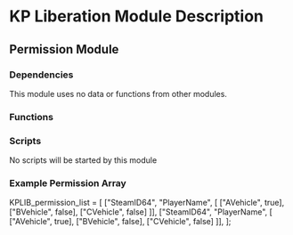# KP Liberation Module Description

## Permission Module


### Dependencies
This module uses no data or functions from other modules.

### Functions


### Scripts
No scripts will be started by this module

### Example Permission Array
KPLIB_permission_list = [
    ["SteamID64", "PlayerName", [
        ["AVehicle", true],
        ["BVehicle", false],
        ["CVehicle", false]
    ]],
    ["SteamID64", "PlayerName", [
        ["AVehicle", true],
        ["BVehicle", false],
        ["CVehicle", false]
    ]],
];
